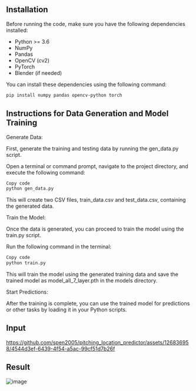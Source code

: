## Installation

Before running the code, make sure you have the following dependencies installed:

- Python >= 3.6
- NumPy
- Pandas
- OpenCV (cv2)
- PyTorch
- Blender (if needed)

You can install these dependencies using the following command:

```bash
pip install numpy pandas opencv-python torch
```
## Instructions for Data Generation and Model Training
Generate Data:

First, generate the training and testing data by running the gen_data.py script.

Open a terminal or command prompt, navigate to the project directory, and execute the following command:

```bash
Copy code
python gen_data.py
```
This will create two CSV files, train_data.csv and test_data.csv, containing the generated data.

Train the Model:

Once the data is generated, you can proceed to train the model using the train.py script.

Run the following command in the terminal:

```bash
Copy code
python train.py
```
This will train the model using the generated training data and save the trained model as model_all_7_layer.pth in the models directory.

Start Predictions:

After the training is complete, you can use the trained model for predictions or other tasks by loading it in your Python scripts.


## Input
https://github.com/spen2005/pitching_location_predictor/assets/126836958/4544d3ef-6439-4f54-a5ac-99cf51d7b26f
## Result
![image](https://github.com/spen2005/pitching_location_predictor/assets/126836958/eca8d967-b134-48e1-ae3d-eb9c364e1903)




